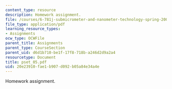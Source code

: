 ```yaml
---
content_type: resource
description: Homework assignment.
file: /courses/6-781j-submicrometer-and-nanometer-technology-spring-2006/20e23910fae1b907d092b05a84e34a4e_pset_05.pdf
file_type: application/pdf
learning_resource_types:
- Assignments
ocw_type: OCWFile
parent_title: Assignments
parent_type: CourseSection
parent_uid: d6d1b710-be1f-17f8-718b-a246d2d9a2a4
resourcetype: Document
title: pset_05.pdf
uid: 20e23910-fae1-b907-d092-b05a84e34a4e
---
```

Homework assignment.

